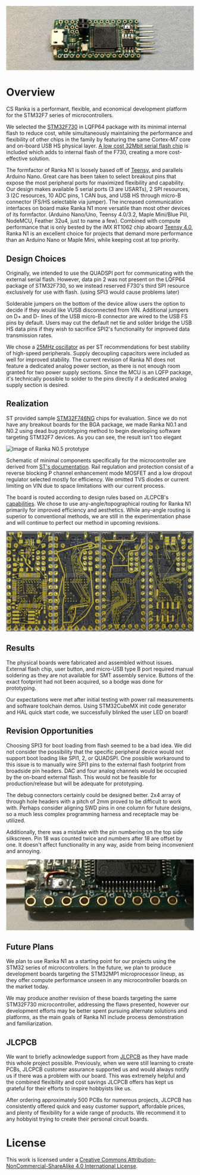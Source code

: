 ![](images/ranka-n1-top-1-crop.png)

# Overview

CS Ranka is a performant, flexible, and economical development platform for the STM32F7 series of microcontrollers.

We selected the [STM32F730](https://www.st.com/en/microcontrollers-microprocessors/stm32f730r8.html) in LQFP64 package with its minimal internal flash to reduce cost, while simultaneously maintaining the performance and flexibility of other chips in the family by featuring the same Cortex-M7 core and on-board USB HS physical layer. [A low cost 32Mbit serial flash chip](http://www.fmsh.com/nvm/FM25W32_ds_eng.pdf) is included which adds to internal flash of the F730, creating a more cost-effective solution.

The formfactor of Ranka N1 is loosely based off of [Teensy](https://www.pjrc.com/teensy/), and parallels Arduino Nano. Great care has been taken to select breakout pins that expose the most peripheral ports for maximized flexibility and capability. Our design makes available 5 serial ports (3 are USARTs), 2 SPI resources, 3 I2C resources, 10 ADC pins, 1 CAN bus, and USB HS through micro-B connector (FS/HS selectable via jumper). The increased communication interfaces on board make Ranka N1 more versatile than most other devices of its formfactor. (Arduino Nano/Uno, Teensy 4.0/3.2, Maple Mini/Blue Pill, NodeMCU, Feather 32u4, just to name a few). Combined with compute performance that is only bested by the iMX RT1062 chip aboard [Teensy 4.0](https://www.pjrc.com/store/teensy40.html), Ranka N1 is an excellent choice for projects that demand more performance than an Arduino Nano or Maple Mini, while keeping cost at top priority.

## Design Choices

Originally, we intended to use the QUADSPI port for communicating with the external serial flash. However, data pin 2 was not present on the LQFP64 package of STM32F730, so we instead reserved F730's third SPI resource exclusively for use with flash. (using SPI3 would cause problems later)
 
Solderable jumpers on the bottom of the device allow users the option to decide if they would like VUSB disconnected from VIN. Additional jumpers on D+ and D- lines of the USB micro-B connector are wired to the USB FS pins by default. Users may cut the default net tie and solder bridge the USB HS data pins if they wish to sacrifice SPI2's functionality for improved data transmission rates.

We chose a [25MHz oscillator](https://lcsc.com/product-detail/SMD-Oscillators-XO_EPSON_Q33310F70032100_SG-310SCF-25MHZ-3-3V-40-85_C32526.html) as per ST recommendations for best stability of high-speed peripherals. Supply decoupling capacitors were included as well for improved stability. The current revision of Ranka N1 does not feature a dedicated analog power section, as there is not enough room granted for two power supply sections. Since the MCU is an LQFP package, it's technically possible to solder to the pins directly if a dedicated analog supply section is desired.

## Realization

ST provided sample [STM32F746NG](https://estore.st.com/en/stm32f746ngh6-cpn.html) chips for evaluation. Since we do not have any breakout boards for the BGA package, we made Ranka N0.1 and N0.2 using dead bug prototyping method to begin developing software targeting STM32F7 devices. As you can see, the result isn't too elegant

![Image of Ranka N0.5 prototype](images/tcs-ranka-n0-5-crop.png)

Schematic of minimal components specifically for the microcontroller are derived from [ST's documentation](https://www.st.com/resource/en/application_note/dm00164549-getting-started-with-stm32f7-series-mcu-hardware-development-stmicroelectronics.pdf). Rail regulation and protection consist of a reverse blocking P channel enhancement mode MOSFET and a low dropout regulator selected mostly for efficiency. We omitted TVS diodes or current limiting on VIN due to space limitations with our current process.

The board is routed according to design rules based on JLCPCB's [capabilities](https://jlcpcb.com/capabilities/Capabilities). We chose to use any-angle/topographical routing for Ranka N1 primarily for improved efficiency and aesthetics. While any-angle routing is superior to conventional methods, we are still in the experimentation phase and will continue to perfect our method in upcoming revisions.

![Image of routed layers in EDA](images/ranka-n1-eda-layer-3d-rotate.png)

## Results

The physical boards were fabricated and assembled without issues. External flash chip, user button, and micro-USB type B port required manual soldering as they are not available for SMT assembly service. Buttons of the exact footprint had not been acquired, so a bodge was done for prototyping.

Our expectations were met after initial testing with power rail measurements and software toolchain demos. Using STM32CubeMX init code generator and HAL quick start code, we successfully blinked the user LED on board!

## Revision Opportunities
Choosing SPI3 for boot loading from flash seemed to be a bad idea. We did not consider the possibility that the specific peripheral device would not support boot loading like SPI1, 2, or QUADSPI. One possible workaround to this issue is to manually wire SPI1 pins to the external flash footprint from broadside pin headers. DAC and four analog channels would be occupied by the on-board external flash. This would not be feasible for production/release but will be adequate for prototyping.

The debug connectors certainly could be designed better. 2x4 array of through hole headers with a pitch of 2mm proved to be difficult to work with. Perhaps consider aligning SWD pins in one column for future designs, so a much less complex programming harness and receptacle may be utilized.

Additionally, there was a mistake with the pin numbering on the top side silkscreen. Pin 18 was counted twice and numbers after 18 are offset by one. It doesn't affect functionality in any way, aside from being inconvenient and annoying. 

![Image of mislabeled pins](images/ranka-n1-top-label-crop.png)

## Future Plans

We plan to use Ranka N1 as a starting point for our projects using the STM32 series of microcontrollers. In the future, we plan to produce development boards targeting the STM32MP1 microprocessor lineup, as they offer compute performance unseen in any microcontroller boards on the market today.

We may produce another revision of these boards targeting the same STM32F730 microcontroller, addressing the flaws presented, however our development efforts may be better spent pursuing alternate solutions and platforms, as the main goals of Ranka N1 include process demonstration and familiarization.

## JLCPCB

We want to briefly acknowledge support from [JLCPCB](https://jlcpcb.com/) as they have made this whole project possible. Previously, when we were still learning to create PCBs, JLCPCB customer assurance supported us and would always notify us if there was a problem with our board. This was extremely helpful and the combined flexibility and cost savings JLCPCB offers has kept us grateful for their efforts to inspire hobbyists like us.

After ordering approximately 500 PCBs for numerous projects, JLCPCB has consistently offered quick and easy customer support, affordable prices, and plenty of flexibility for a wide range of products. We recommend it to any hobbyist trying to create their personal circuit boards.

# License
This work is licensed under a [Creative Commons Attribution-NonCommercial-ShareAlike 4.0 International License][cc-by-nc-sa].

[cc-by-nc-sa]: http://creativecommons.org/licenses/by-nc-sa/4.0/
